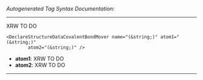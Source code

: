 _Autogenerated Tag Syntax Documentation:_

---
XRW TO DO

```
<DeclareStructureDataCovalentBondMover name="(&string;)" atom1="(&string;)"
        atom2="(&string;)" />
```

-   **atom1**: XRW TO DO
-   **atom2**: XRW TO DO

---
